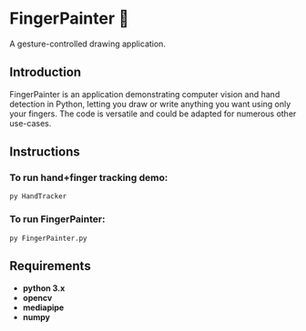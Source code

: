 # FingerPainter 🎨
A gesture-controlled drawing application.

## Introduction
FingerPainter is an application demonstrating computer vision and hand detection in Python, letting you draw or write anything you want using only your fingers. The code is versatile and could be adapted for numerous other use-cases. 

## Instructions

### To run hand+finger tracking demo:
```
py HandTracker
```

### To run FingerPainter:
```
py FingerPainter.py
```



## Requirements

* **python 3.x**
* **opencv**
* **mediapipe**
* **numpy**
